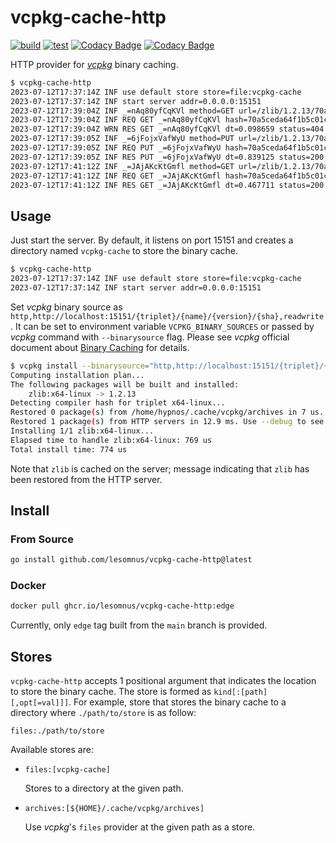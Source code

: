 # vcpkg-cache-http
[![build](https://github.com/lesomnus/vcpkg-cache-http/actions/workflows/build.yaml/badge.svg)](https://github.com/lesomnus/vcpkg-cache-http/actions/workflows/build.yaml)
[![test](https://github.com/lesomnus/vcpkg-cache-http/actions/workflows/test.yaml/badge.svg)](https://github.com/lesomnus/vcpkg-cache-http/actions/workflows/test.yaml)
[![Codacy Badge](https://app.codacy.com/project/badge/Grade/8535edf4b4af4238a2140994efe99d55)](https://app.codacy.com/gh/lesomnus/vcpkg-cache-http/dashboard?utm_source=gh&utm_medium=referral&utm_content=&utm_campaign=Badge_grade)
[![Codacy Badge](https://app.codacy.com/project/badge/Coverage/8535edf4b4af4238a2140994efe99d55)](https://app.codacy.com/gh/lesomnus/vcpkg-cache-http/dashboard?utm_source=gh&utm_medium=referral&utm_content=&utm_campaign=Badge_coverage)

HTTP provider for [*vcpkg*](https://github.com/microsoft/vcpkg) binary caching.
```sh
$ vcpkg-cache-http
2023-07-12T17:37:14Z INF use default store store=file:vcpkg-cache
2023-07-12T17:37:14Z INF start server addr=0.0.0.0:15151
2023-07-12T17:39:04Z INF _=nAq80yfCqKVl method=GET url=/zlib/1.2.13/70a5ceda64f1b5c01c1f7afe7669a32bc11c11496d8aeb094d7389a43c946f4b
2023-07-12T17:39:04Z INF REQ GET _=nAq80yfCqKVl hash=70a5ceda64f1b5c01c1f7afe7669a32bc11c11496d8aeb094d7389a43c946f4b name=zlib version=1.2.13
2023-07-12T17:39:04Z WRN RES GET _=nAq80yfCqKVl dt=0.098659 status=404
2023-07-12T17:39:05Z INF _=6jFojxVafWyU method=PUT url=/zlib/1.2.13/70a5ceda64f1b5c01c1f7afe7669a32bc11c11496d8aeb094d7389a43c946f4b
2023-07-12T17:39:05Z INF REQ PUT _=6jFojxVafWyU hash=70a5ceda64f1b5c01c1f7afe7669a32bc11c11496d8aeb094d7389a43c946f4b name=zlib version=1.2.13
2023-07-12T17:39:05Z INF RES PUT _=6jFojxVafWyU dt=0.839125 status=200
2023-07-12T17:41:12Z INF _=JAjAKcKtGmfl method=GET url=/zlib/1.2.13/70a5ceda64f1b5c01c1f7afe7669a32bc11c11496d8aeb094d7389a43c946f4b
2023-07-12T17:41:12Z INF REQ GET _=JAjAKcKtGmfl hash=70a5ceda64f1b5c01c1f7afe7669a32bc11c11496d8aeb094d7389a43c946f4b name=zlib version=1.2.13
2023-07-12T17:41:12Z INF RES GET _=JAjAKcKtGmfl dt=0.467711 status=200
```

## Usage

Just start the server.
By default, it listens on port 15151 and creates a directory named `vcpkg-cache` to store the binary cache.

```sh
$ vcpkg-cache-http                                        
2023-07-12T17:37:14Z INF use default store store=file:vcpkg-cache
2023-07-12T17:37:14Z INF start server addr=0.0.0.0:15151
```

Set *vcpkg* binary source as `http,http://localhost:15151/{triplet}/{name}/{version}/{sha},readwrite`.
It can be set to environment variable `VCPKG_BINARY_SOURCES` or passed by *vcpkg* command with `--binarysource` flag.
Please see *vcpkg* official document about [Binary Caching](https://learn.microsoft.com/en-us/vcpkg/users/binarycaching) for details.

```sh
$ vcpkg install --binarysource="http,http://localhost:15151/{triplet}/{name}/{version}/{sha},readwrite" zlib
Computing installation plan...
The following packages will be built and installed:
    zlib:x64-linux -> 1.2.13
Detecting compiler hash for triplet x64-linux...
Restored 0 package(s) from /home/hypnos/.cache/vcpkg/archives in 7 us. Use --debug to see more details.
Restored 1 package(s) from HTTP servers in 12.9 ms. Use --debug to see more details.
Installing 1/1 zlib:x64-linux...
Elapsed time to handle zlib:x64-linux: 769 us
Total install time: 774 us
```

Note that `zlib` is cached on the server; message indicating that `zlib` has been restored from the HTTP server.

## Install

### From Source
```sh
go install github.com/lesomnus/vcpkg-cache-http@latest
```

### Docker
```sh
docker pull ghcr.io/lesomnus/vcpkg-cache-http:edge 
```

Currently, only `edge` tag built from the `main` branch is provided.

## Stores

`vcpkg-cache-http` accepts 1 positional argument that indicates the location to store the binary cache. The store is formed as `kind[:[path][,opt[=val]]]`.
For example, store that stores the binary cache to a directory where `./path/to/store` is as follow:

```
files:./path/to/store
```

Available stores are:

- `files:[vcpkg-cache]`
  
    Stores to a directory at the given path.

- `archives:[${HOME}/.cache/vcpkg/archives]`

    Use *vcpkg*'s `files` provider at the given path as a store.
